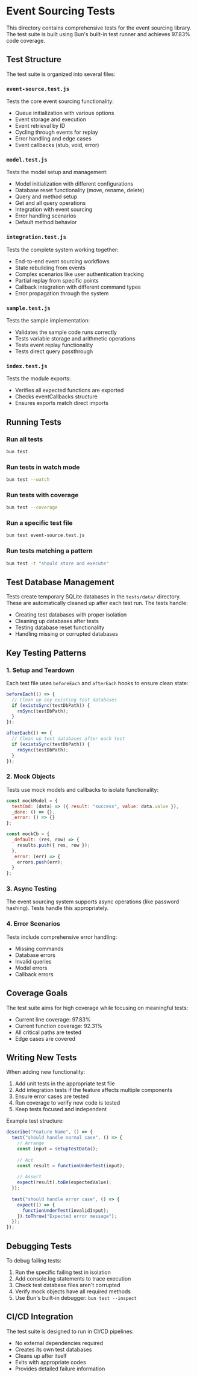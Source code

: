 # Event Sourcing Tests

This directory contains comprehensive tests for the event sourcing library. The test suite is built using Bun's built-in test runner and achieves 97.83% code coverage.

## Test Structure

The test suite is organized into several files:

### `event-source.test.js`
Tests the core event sourcing functionality:
- Queue initialization with various options
- Event storage and execution
- Event retrieval by ID
- Cycling through events for replay
- Error handling and edge cases
- Event callbacks (stub, void, error)

### `model.test.js`
Tests the model setup and management:
- Model initialization with different configurations
- Database reset functionality (move, rename, delete)
- Query and method setup
- Get and all query operations
- Integration with event sourcing
- Error handling scenarios
- Default method behavior

### `integration.test.js`
Tests the complete system working together:
- End-to-end event sourcing workflows
- State rebuilding from events
- Complex scenarios like user authentication tracking
- Partial replay from specific points
- Callback integration with different command types
- Error propagation through the system

### `sample.test.js`
Tests the sample implementation:
- Validates the sample code runs correctly
- Tests variable storage and arithmetic operations
- Tests event replay functionality
- Tests direct query passthrough

### `index.test.js`
Tests the module exports:
- Verifies all expected functions are exported
- Checks eventCallbacks structure
- Ensures exports match direct imports

## Running Tests

### Run all tests
```bash
bun test
```

### Run tests in watch mode
```bash
bun test --watch
```

### Run tests with coverage
```bash
bun test --coverage
```

### Run a specific test file
```bash
bun test event-source.test.js
```

### Run tests matching a pattern
```bash
bun test -t "should store and execute"
```

## Test Database Management

Tests create temporary SQLite databases in the `tests/data/` directory. These are automatically cleaned up after each test run. The tests handle:

- Creating test databases with proper isolation
- Cleaning up databases after tests
- Testing database reset functionality
- Handling missing or corrupted databases

## Key Testing Patterns

### 1. Setup and Teardown
Each test file uses `beforeEach` and `afterEach` hooks to ensure clean state:

```javascript
beforeEach(() => {
  // Clean up any existing test databases
  if (existsSync(testDbPath)) {
    rmSync(testDbPath);
  }
});

afterEach(() => {
  // Clean up test databases after each test
  if (existsSync(testDbPath)) {
    rmSync(testDbPath);
  }
});
```

### 2. Mock Objects
Tests use mock models and callbacks to isolate functionality:

```javascript
const mockModel = {
  testCmd: (data) => ({ result: "success", value: data.value }),
  _done: () => {},
  _error: () => {}
};

const mockCb = {
  _default: (res, row) => {
    results.push({ res, row });
  },
  _error: (err) => {
    errors.push(err);
  }
};
```

### 3. Async Testing
The event sourcing system supports async operations (like password hashing). Tests handle this appropriately.

### 4. Error Scenarios
Tests include comprehensive error handling:
- Missing commands
- Database errors
- Invalid queries
- Model errors
- Callback errors

## Coverage Goals

The test suite aims for high coverage while focusing on meaningful tests:
- Current line coverage: 97.83%
- Current function coverage: 92.31%
- All critical paths are tested
- Edge cases are covered

## Writing New Tests

When adding new functionality:

1. Add unit tests in the appropriate test file
2. Add integration tests if the feature affects multiple components
3. Ensure error cases are tested
4. Run coverage to verify new code is tested
5. Keep tests focused and independent

Example test structure:
```javascript
describe("Feature Name", () => {
  test("should handle normal case", () => {
    // Arrange
    const input = setupTestData();
    
    // Act
    const result = functionUnderTest(input);
    
    // Assert
    expect(result).toBe(expectedValue);
  });
  
  test("should handle error case", () => {
    expect(() => {
      functionUnderTest(invalidInput);
    }).toThrow("Expected error message");
  });
});
```

## Debugging Tests

To debug failing tests:

1. Run the specific failing test in isolation
2. Add console.log statements to trace execution
3. Check test database files aren't corrupted
4. Verify mock objects have all required methods
5. Use Bun's built-in debugger: `bun test --inspect`

## CI/CD Integration

The test suite is designed to run in CI/CD pipelines:
- No external dependencies required
- Creates its own test databases
- Cleans up after itself
- Exits with appropriate codes
- Provides detailed failure information